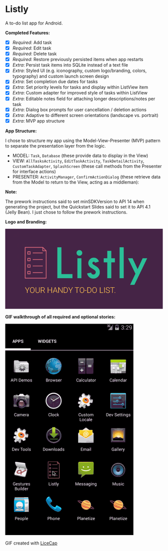 # Listly

A to-do list app for Android.

**Completed Features:**

 * [x] *Required*: Add task
 * [x] *Required*: Edit task
 * [x] *Required*: Delete task
 * [x] *Required*: Restore previously persisted items when app restarts 
 * [x] *Extra*: Persist task items into SQLite instead of a text file 
 * [x] *Extra*: Styled UI (e.g. iconography, custom logo/branding, colors, typography) and custom launch screen design
 * [x] *Extra*: Set completion due dates for tasks 
 * [x] *Extra*: Set priority levels for tasks and display within ListView item
 * [x] *Extra*: Custom adapter for improved style of tasks within ListView
 * [x] *Extra*: Editable notes field for attaching longer descriptions/notes per task
 * [x] *Extra*: Dialog box prompts for user cancellation / deletion actions
 * [x] *Extra*: Adaptive to different screen orientations (landscape vs. portrait)
 * [x] *Extra*: MVP app structure

**App Structure:**

I chose to structure my app using the Model-View-Presenter (MVP) pattern to separate the presentation layer from the logic.

 * MODEL: 
 `Task`, `Database` (these provide data to display in the View)
 * VIEW: 
 `AllTasksActivity`, `EditTaskActivity`, `TaskDetailActivity`, `CustomTaskAdapter`, `SplashScreen` (these call methods from the Presenter for interface actions)
 * PRESENTER: 
 `ActivityManager`, `ConfirmActionDialog` (these retrieve data from the Model to return to the View, acting as a middleman):

**Note:**

The prework instructions said to set minSDKVersion to API 14 when generating the project, but the Quickstart Slides said to set it to API 4.1 (Jelly Bean). I just chose to follow the prework instructions.

**Logo and Branding:**

![Listly Logo](images/listlylogo.png)

**GIF walkthrough of all required and optional stories:**

![Video Walkthrough](images/listlyfaster.gif)

GIF created with [LiceCap](http://www.cockos.com/licecap/)
